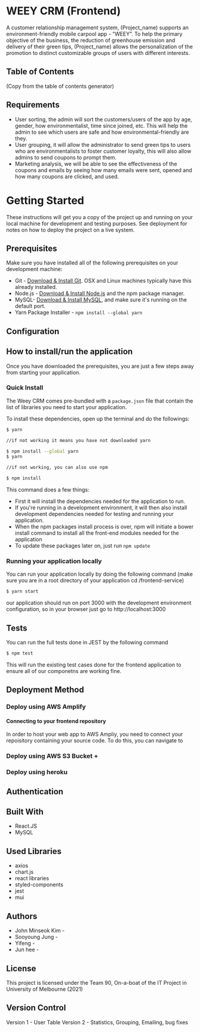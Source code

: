 # WEEY CRM (Frontend)
A customer relationship management system, (Project_name) supports an environment-friendly mobile carpool app - ”WEEY”. To help the primary objective of the business, the reduction of greenhouse emission and delivery of their green tips, (Project_name) allows the personalization of the promotion to distinct customizable groups of users with different interests. 

## Table of Contents
(Copy from the table of contents generator)
## Requirements

- User sorting, the admin will sort the customers/users of the app by age, gender, how environmentalist, time since joined, etc. This will help the admin to see which users are safe and how environmental-friendly are they.
- User grouping, it will allow the administrator to send green tips to users who are environmentalists to foster customer loyalty, this will also allow admins to send coupons to prompt them.
- Marketing analysis, we will be able to see the effectiveness of the coupons and emails by seeing how many emails were sent, opened and how many coupons are clicked, and used.

# Getting Started
These instructions will get you a copy of the project up and running on your local machine for development and testing purposes. See deployment for notes on how to deploy the project on a live system.

## Prerequisites
Make sure you have installed all of the following prerequisites on your development machine:
* Git - [Download & Install Git](https://git-scm.com/downloads). OSX and Linux machines typically have this already installed.
* Node.js - [Download & Install Node.js](https://nodejs.org/en/download/) and the npm package manager.
* MySQL- [Download & Install MySQL](https://www.mysql.com/downloads/), and make sure it's running on the default port.
* Yarn Package Installer - ```npm install --global yarn```

## Configuration

## How to install/run the application
Once you have downloaded the prerequisites, you are just a few steps away from starting your application.
### Quick Install

The Weey CRM comes pre-bundled with a `package.json` file that contain the list of libraries you need to start your application.

To install these dependencies, open up the terminal and do the followings:

```bash
$ yarn

//if not working it means you have not downloaded yarn

$ npm install --global yarn
$ yarn

//if not working, you can also use npm

$ npm install

```

This command does a few things:
* First it will install the dependencies needed for the application to run.
* If you're running in a development environment, it will then also install development dependencies needed for testing and running your application.
* When the npm packages install process is over, npm will initiate a bower install command to install all the front-end modules needed for the application
* To update these packages later on, just run `npm update`

### Running your application locally

You can run your application locally by doing the following command
(make sure you are in a root directory of your application cd /frontend-service)
```bash
$ yarn start
```
our application should run on port 3000 with the development environment configuration, so in your browser just go to http://localhost:3000

## Tests
You can run the full tests done in JEST by the following command
```bash
$ npm test
```
This will run the existing test cases done for the frontend application to ensure all of our componetns are working fine.

## Deployment Method

### Deploy using AWS Amplify

#### Connecting to your frontend repository
In order to host your web app to AWS Ampliy, you need to connect your repoisitory containing your source code.
To do this, you can navigate to 



### Deploy using AWS S3 Bucket + 

### Deploy using heroku

## Authentication

## Built With
- React.JS
- MySQL
## Used Libraries
- axios
- chart.js
- react libraries
- styled-components
- jest
- mui

## Authors
- John Minseok Kim - 
- Sooyoung Jung - 
- Yifeng - 
- Jun hee - 
## License
This project is licensed under the Team 90, On-a-boat of the IT Project in University of Melbourne (2021)

## Version Control
Version 1 - User Table
Version 2 - Statistics, Grouping, Emailing, bug fixes

